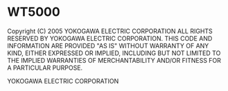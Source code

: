 # WT5000
Copyright (C) 2005 YOKOGAWA ELECTRIC CORPORATION ALL RIGHTS RESERVED BY YOKOGAWA ELECTRIC CORPORATION. THIS CODE AND INFORMATION ARE PROVIDED "AS IS" WITHOUT WARRANTY OF ANY KIND, EITHER EXPRESSED OR IMPLIED, INCLUDING BUT NOT LIMITED TO THE IMPLIED WARRANTIES OF MERCHANTABILITY AND/OR FITNESS FOR A PARTICULAR PURPOSE.

YOKOGAWA ELECTRIC CORPORATION
